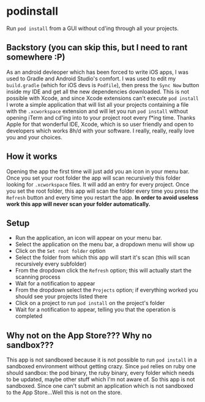 # podinstall

Run `pod install` from a GUI without cd'ing through all your projects.


## Backstory (you can skip this, but I need to rant somewhere :P)

As an android devleoper which has been forced to write iOS apps, I was used to Gradle and Android Studio's comfort. 
I was used to edit my `build.gradle` (which for iOS devs is `Podfile`), then press the `Sync Now` button inside my IDE and get all the new dependencies downloaded. This is not possible with Xcode, and since Xcode extensions can't execute `pod install` I wrote a simple application that will list all your projects containing a file with the `.xcworkspace` extension and will let you run `pod install` without opening iTerm and cd'ing into to your project root every f\*ing time.
Thanks Apple for that wonderful IDE, Xcode, which is so user friendly and open to developers which works 8h/d with your software. I really, really, really love you and your choices.

## How it works

Opening the app the first time will just add you an icon in your menu bar. Once you set your root folder the app will scan recursively this folder looking for `.xcworkspace` files. It will add an entry for every project. Once you set the root folder, this app will scan the folder every time you press the `Refresh` button and every time you restart the app. 
**In order to avoid useless work this app will never scan your folder automatically.**

## Setup

- Run the application, an icon will appear on your menu bar.
- Select the application on the menu bar, a dropdown menu will show up
- Click on the `Set root folder` option
- Select the folder from which this app will start it's scan (this will scan recursively every subfolder)
- From the dropdown click the `Refresh` option; this will actually start the scanning process
- Wait for a notification to appear
- From the dropdown select the `Projects` option; if everything worked you should see your projects listed there
- Click on a project to run `pod install` on the project's folder
- Wait for a notification to appear, telling you that the operation is completed

## Why not on the App Store??? Why no sandbox???

This app is not sandboxed because it is not possible to run `pod install` in a sandboxed environment without getting crazy. Since `pod` relies on ruby one should sandbox: the pod binary, the ruby binary, every folder which needs to be updated, maybe other stuff which I'm not aware of. So this app is not sandboxed.
Since one can't submit an application which is not sandboxed to the App Store...Well this is not on the store.
